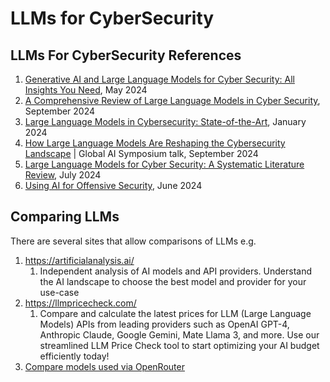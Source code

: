 # LLMs for CyberSecurity
     
## LLMs For CyberSecurity References
1. [Generative AI and Large Language Models for Cyber Security: All Insights You Need](https://arxiv.org/pdf/2405.12750), May 2024
2. [A Comprehensive Review of Large Language Models in Cyber Security](https://www.researchgate.net/publication/384500263_A_Comprehensive_Review_of_Large_Language_Models_in_Cyber_Security), September 2024 
3. [Large Language Models in Cybersecurity: State-of-the-Art](https://arxiv.org/pdf/2402.00891), January 2024
4. [How Large Language Models Are Reshaping the Cybersecurity Landscape](https://elie.net/talk/ai-for-cybersecurity-get-started-today) | Global AI Symposium talk, September 2024
5. [Large Language Models for Cyber Security: A Systematic Literature Review](https://arxiv.org/pdf/2405.04760), July 2024
6. [Using AI for Offensive Security](https://cloudsecurityalliance.org/artifacts/using-ai-for-offensive-security), June 2024 


## Comparing LLMs
There are several sites that allow comparisons of LLMs e.g.

1. https://artificialanalysis.ai/
      1. Independent analysis of AI models and API providers. Understand the AI landscape to choose the best model and provider for your use-case
2. https://llmpricecheck.com/
      1. Compare and calculate the latest prices for LLM (Large Language Models) APIs from leading providers such as OpenAI GPT-4, Anthropic Claude, Google Gemini, Mate Llama 3, and more. Use our streamlined LLM Price Check tool to start optimizing your AI budget efficiently today!
3. [Compare models used via OpenRouter](https://openrouter.ai/rankings?view=day)
   